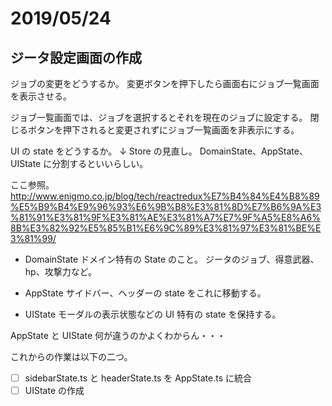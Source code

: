 # 2019/05/24

## ジータ設定画面の作成

ジョブの変更をどうするか。
変更ボタンを押下したら画面右にジョブ一覧画面を表示させる。

ジョブ一覧画面では、ジョブを選択するとそれを現在のジョブに設定する。
閉じるボタンを押下されると変更されずにジョブ一覧画面を非表示にする。

UI の state をどうするか。
↓
Store の見直し。
DomainState、AppState、UIState に分割するといいらしい。

ここ参照。
<http://www.enigmo.co.jp/blog/tech/reactredux%E7%B4%84%E4%B8%89%E5%B9%B4%E9%96%93%E6%9B%B8%E3%81%8D%E7%B6%9A%E3%81%91%E3%81%9F%E3%81%AE%E3%81%A7%E7%9F%A5%E8%A6%8B%E3%82%92%E5%85%B1%E6%9C%89%E3%81%97%E3%81%BE%E3%81%99/>

- DomainState
  ドメイン特有の State のこと。
  ジータのジョブ、得意武器、hp、攻撃力など。

- AppState
  サイドバー、ヘッダーの state をこれに移動する。

- UIState
  モーダルの表示状態などの UI 特有の state を保持する。

AppState と UIState 何が違うのかよくわからん・・・

これからの作業は以下の二つ。

- [ ] sidebarState.ts と headerState.ts を AppState.ts に統合
- [ ] UIState の作成
